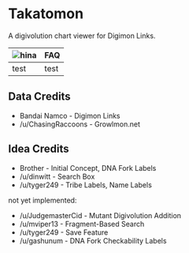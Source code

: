 # Takatomon
A digivolution chart viewer for Digimon Links.

| ![hina](https://raw.githubusercontent.com/Krazete/takatomon/master/img/hina/abyss.png) | FAQ |
| --- | --- |
| test | test |

## Data Credits
- Bandai Namco - Digimon Links
- /u/ChasingRaccoons - Growlmon.net

## Idea Credits
- Brother - Initial Concept, DNA Fork Labels
- /u/dinwitt - Search Box
- /u/tyger249 - Tribe Labels, Name Labels

not yet implemented:
- /u/JudgemasterCid - Mutant Digivolution Addition
- /u/mviper13 - Fragment-Based Search
- /u/tyger249 - Save Feature
- /u/gashunum - DNA Fork Checkability Labels
